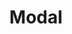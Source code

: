 ---
layout: pattern
categories: [patterns, modal]
title: Modal
type: [sub-nav-item]
permalink: /patterns/modal/
variations: true
overview: Lorem ipsum dolor sit amet, consectetur adipiscing elit, sed do eiusmod tempor incididunt ut labore et dolore magna aliqua. Interdum velit euismod in pellentesque. 
description: |
    
usa-link: "https://designsystem.digital.gov/components/modal/"
specification: |
modal-class: 
### additional modal component style
modal-type: 
### if large modal include class usa-modal--lg in modal-type variable
modal: Open default modal
modal-title: Are you sure you want to continue?
modal-description: You have unsaved changes that will be lost.
modal-button: Continue without saving
modal-link: Go back
#spec:

### Paths to view design and code... 
## designimg: can be used to show an image of the design until a coded version can be created. The htmlpath & csspath should be located in the pattens folder. Read more about creating coded components in /docs/creating-patterns 
# designimg: 
htmlpath: patterns/modal/modal.md
csspath: patterns/modal/index.scss
---